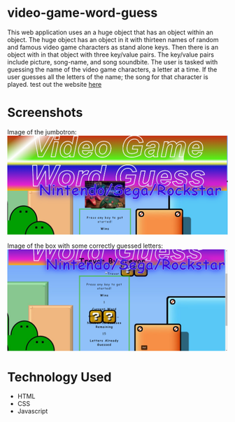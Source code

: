 # video-game-word-guess
This web application uses an a huge object that has an object within an object.
The huge object has an object in it with thirteen names of random and famous video game characters as stand alone keys. Then there is an object with in that object with three key/value pairs. The key/value pairs include picture, song-name, and song soundbite. The user is tasked with guessing the name of the video game characters, a letter at a time. If the user guesses all the letters of the name; the song for that character is played.
test out the website [here](https://ausar1989.github.io/video-game-word-guess/)

# Screenshots
Image of the jumbotron:
![image1](assets/images/game1.png)

Image of the box with some correctly guessed letters:
![image2](assets/images/game2.png)

# Technology Used
- HTML
- CSS
- Javascript
